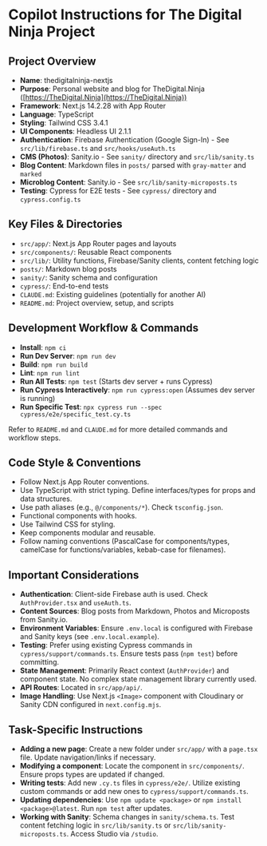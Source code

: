 # Copilot Instructions for The Digital Ninja Project

## Project Overview
- **Name**: thedigitalninja-nextjs
- **Purpose**: Personal website and blog for TheDigital.Ninja ([https://TheDigital.Ninja](https://TheDigital.Ninja))
- **Framework**: Next.js 14.2.28 with App Router
- **Language**: TypeScript
- **Styling**: Tailwind CSS 3.4.1
- **UI Components**: Headless UI 2.1.1
- **Authentication**: Firebase Authentication (Google Sign-In) - See `src/lib/firebase.ts` and `src/hooks/useAuth.ts`
- **CMS (Photos)**: Sanity.io - See `sanity/` directory and `src/lib/sanity.ts`
- **Blog Content**: Markdown files in `posts/` parsed with `gray-matter` and `marked`
- **Microblog Content**: Sanity.io - See `src/lib/sanity-microposts.ts`
- **Testing**: Cypress for E2E tests - See `cypress/` directory and `cypress.config.ts`

## Key Files & Directories
- `src/app/`: Next.js App Router pages and layouts
- `src/components/`: Reusable React components
- `src/lib/`: Utility functions, Firebase/Sanity clients, content fetching logic
- `posts/`: Markdown blog posts
- `sanity/`: Sanity schema and configuration
- `cypress/`: End-to-end tests
- `CLAUDE.md`: Existing guidelines (potentially for another AI)
- `README.md`: Project overview, setup, and scripts

## Development Workflow & Commands
- **Install**: `npm ci`
- **Run Dev Server**: `npm run dev`
- **Build**: `npm run build`
- **Lint**: `npm run lint`
- **Run All Tests**: `npm test` (Starts dev server + runs Cypress)
- **Run Cypress Interactively**: `npm run cypress:open` (Assumes dev server is running)
- **Run Specific Test**: `npx cypress run --spec cypress/e2e/specific_test.cy.ts`

Refer to `README.md` and `CLAUDE.md` for more detailed commands and workflow steps.

## Code Style & Conventions
- Follow Next.js App Router conventions.
- Use TypeScript with strict typing. Define interfaces/types for props and data structures.
- Use path aliases (e.g., `@/components/*`). Check `tsconfig.json`.
- Functional components with hooks.
- Use Tailwind CSS for styling.
- Keep components modular and reusable.
- Follow naming conventions (PascalCase for components/types, camelCase for functions/variables, kebab-case for filenames).

## Important Considerations
- **Authentication**: Client-side Firebase auth is used. Check `AuthProvider.tsx` and `useAuth.ts`.
- **Content Sources**: Blog posts from Markdown, Photos and Microposts from Sanity.io.
- **Environment Variables**: Ensure `.env.local` is configured with Firebase and Sanity keys (see `.env.local.example`).
- **Testing**: Prefer using existing Cypress commands in `cypress/support/commands.ts`. Ensure tests pass (`npm test`) before committing.
- **State Management**: Primarily React context (`AuthProvider`) and component state. No complex state management library currently used.
- **API Routes**: Located in `src/app/api/`.
- **Image Handling**: Use Next.js `<Image>` component with Cloudinary or Sanity CDN configured in `next.config.mjs`.

## Task-Specific Instructions
- **Adding a new page**: Create a new folder under `src/app/` with a `page.tsx` file. Update navigation/links if necessary.
- **Modifying a component**: Locate the component in `src/components/`. Ensure props types are updated if changed.
- **Writing tests**: Add new `.cy.ts` files in `cypress/e2e/`. Utilize existing custom commands or add new ones to `cypress/support/commands.ts`.
- **Updating dependencies**: Use `npm update <package>` or `npm install <package>@latest`. Run `npm test` after updates.
- **Working with Sanity**: Schema changes in `sanity/schema.ts`. Test content fetching logic in `src/lib/sanity.ts` or `src/lib/sanity-microposts.ts`. Access Studio via `/studio`.
